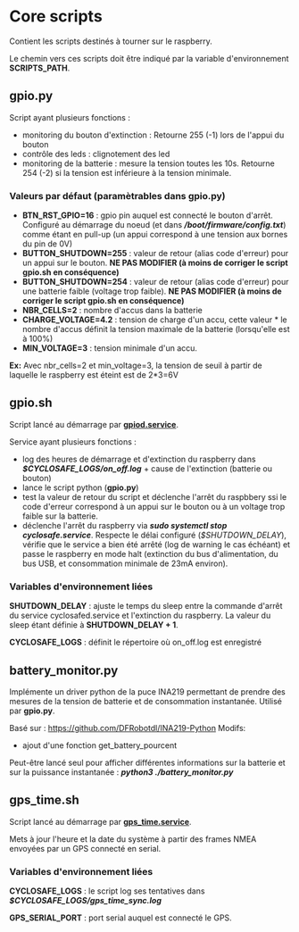 # Core scripts

Contient les scripts destinés à tourner sur le raspberry.

Le chemin vers ces scripts doit être indiqué par la variable d'environnement **SCRIPTS_PATH**.

## gpio.py

Script ayant plusieurs fonctions :

- monitoring du bouton d'extinction : Retourne 255 (-1) lors de l'appui du bouton
- contrôle des leds : clignotement des led
- monitoring de la batterie : mesure la tension toutes les 10s. Retourne 254 (-2) si la tension est inférieure à la tension minimale.

### Valeurs par défaut (paramètrables dans gpio.py)

- **BTN_RST_GPIO=16** : gpio pin auquel est connecté le bouton d'arrêt. Configuré au démarrage du noeud (et dans ***/boot/firmware/config.txt***) comme étant en pull-up (un appui correspond à une tension aux bornes du pin de 0V)
- **BUTTON_SHUTDOWN=255** : valeur de retour (alias code d'erreur) pour un appui sur le bouton. **NE PAS MODIFIER (à moins de corriger le script gpio.sh en conséquence)**
- **BUTTON_SHUTDOWN=254** : valeur de retour (alias code d'erreur) pour une batterie faible (voltage trop faible). **NE PAS MODIFIER (à moins de corriger le script gpio.sh en conséquence)**
- **NBR_CELLS=2** : nombre d'accus dans la batterie
- **CHARGE_VOLTAGE=4.2** : tension de charge d'un accu, cette valeur * le nombre d'accus définit la tension maximale de la batterie (lorsqu'elle est à 100%)
- **MIN_VOLTAGE=3** : tension minimale d'un accu.

**Ex:** Avec nbr_cells=2 et min_voltage=3, la tension de seuil à partir de laquelle le raspberry est éteint est de 2*3=6V

## gpio.sh

Script lancé au démarrage par [**gpiod.service**](../setup/systemd/README#gpiodservice).

Service ayant plusieurs fonctions :

- log des heures de démarrage et d'extinction du raspberry dans *****$CYCLOSAFE_LOGS**/on_off.log*** + cause de l'extinction (batterie ou bouton)
- lance le script python (**gpio.py**)
- test la valeur de retour du script et déclenche l'arrêt du raspbbery ssi le code d'erreur correspond à un appui sur le bouton ou à un voltage trop faible sur la batterie.
- déclenche l'arrêt du raspberry via ***sudo systemctl stop cyclosafe.service***. Respecte le délai configuré (*$SHUTDOWN_DELAY*), vérifie que le service a bien été arrêté (log de warning le cas échéant) et passe le raspberry en mode halt (extinction du bus d'alimentation, du bus USB, et consommation minimale de 23mA environ).

### Variables d'environnement liées

**SHUTDOWN_DELAY** : ajuste le temps du sleep  entre la commande d'arrêt du service cyclosafed.service et l'extinction du raspberry. La valeur du sleep étant définie à **SHUTDOWN_DELAY + 1**.

**CYCLOSAFE_LOGS** : définit le répertoire où on_off.log est enregistré

## battery_monitor.py

Implémente un driver python de la puce INA219 permettant de prendre des mesures de la tension de batterie et de consommation instantanée. Utilisé par **gpio.py**.

Basé sur : https://github.com/DFRobotdl/INA219-Python
Modifs:
- ajout d'une fonction get_battery_pourcent

Peut-être lancé seul pour afficher différentes informations sur la batterie et sur la puissance instantanée : ***python3 ./battery_monitor.py***

## gps_time.sh

Script lancé au démarrage par [**gps_time.service**](../setup/systemd/README#gps_timeservice).

Mets à jour l'heure et la date du système à partir des frames NMEA envoyées par un GPS connecté en serial.

### Variables d'environnement liées

**CYCLOSAFE_LOGS** : le script log ses tentatives dans ***$CYCLOSAFE_LOGS/gps_time_sync.log***

**GPS_SERIAL_PORT** : port serial auquel est connecté le GPS.



